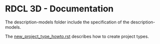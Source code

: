 # RDCL 3D - Documentation 

The description-models folder include the specification of the description-models.

The [new_project_type_howto.rst](new_project_type_howto.rst) describes how to create project types.
